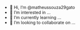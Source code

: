 - 👋 Hi, I’m @matheussouza29gato
- 👀 I’m interested in ...
- 🌱 I’m currently learning ...
- 💞️ I’m looking to collaborate on ... 
<!---
matheussouza29gato/matheussouza29gato is a ✨ special ✨ repository because its `README.md` (this file) appears on your GitHub profile.
You can click the Preview link to take a look at your changes.
--->
